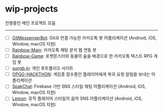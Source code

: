 # wip-projects
진행중인 메인 프로젝트 모음

-----

- [ ] [GitMessengerBot](https://github.com/GitMessengerBot): Git과 연결 가능한 카카오톡 봇 어플리케이션 (Android, iOS, Window, macOS 지원)
- [ ] [Rainbow-Main](https://github.com/rainbow-chatbot): 카카오톡 채팅 분석 웹 연동 봇
- [ ] [Rainbow-Game](https://github.com/rainbow-chatbot/rainbow-game): 포켓몬스터와 동물의 숲을 배경으로 한 카카오톡 텍스트 RPG 게임 봇
- [ ] [sungb.in](https://github.com/jisungbin/sungb.in): 개인 포트폴리오 사이트
- [ ] [OPGG-HACKTHON](https://github.com/OPGG-HACKTHON/mobile-b-android): 게임중 잠수중인 플레이어에게 복귀 요청 알림을 보내는 어플리케이션
- [ ] [SpakChat](https://github.com/jisungbin/SpakChat): Firebase 기반 SNS 스타일 채팅 어플리케이션 (Android, iOS, Window, macOS 지원)
- [ ] [Lemon](https://github.com/lemon-music): 뮤직 플레이어 스타일의 음악 SNS 어플리케이션 (Android, iOS, Window, macOS 지원)

